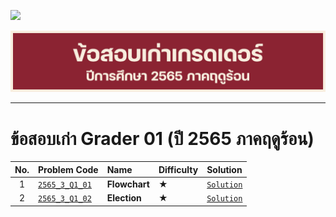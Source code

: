 <p align="left">
  <a href="../README.md">
    <img src="../../Z99-OTHERS/00-common/00-back.png" style="width:10%">
  </a>
</p>

![g6503-large.png](/Z99-OTHERS/grader/g6503/g6503-large.png)

---

# ข้อสอบเก่า Grader 01 (ปี 2565 ภาคฤดูร้อน)

| No. | Problem Code                                                                                         | Name          | Difficulty | Solution                                                                                     |
| :-: | :--------------------------------------------------------------------------------------------------- | :------------ | :--------- | :------------------------------------------------------------------------------------------- |
|  1  | [`2565_3_Q1_01`](https://drive.google.com/file/d/1okyp4jXo4Mj19ytxDZ4KQsSRT3sTF2Mk/view?usp=sharing) | **Flowchart** | ★          | [`Solution`](/GE-Grader-Examination/G6503-Exam-2565-Summer/Grader-01/2565_3_Q1_01/README.md) |
|  2  | [`2565_3_Q1_02`](https://drive.google.com/file/d/1ZIvSvdEIDkFNpkuv2WKutYJ76G0Ougrx/view?usp=sharing) | **Election**  | ★          | [`Solution`](/GE-Grader-Examination/G6503-Exam-2565-Summer/Grader-01/2565_3_Q1_02/README.md) |
